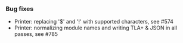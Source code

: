 <!-- NOTE:
     Release notes for unreleased changes go here, following this format:

        ### Features

         * Change description, see #123

        ### Bug fixes

         * Some bug fix, see #124

     DO NOT LEAVE A BLANK LINE BELOW THIS PREAMBLE -->
### Bug fixes

* Printer: replacing '$' and '!' with supported characters, see #574
* Printer: normalizing module names and writing TLA+ & JSON in all passes, see #785
